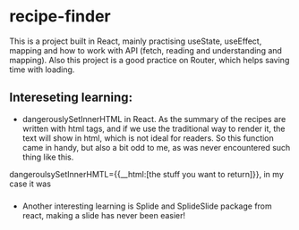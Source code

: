 # recipe-finder

This is a project built in React, mainly practising useState, useEffect, mapping and how to work with API (fetch, reading and understanding and mapping). Also this project is a good practice on Router, which helps saving time with loading. 

## Intereseting learning:
- dangerouslySetInnerHTML in React. As the summary of the recipes are written with html tags, and if we use the traditional way to render it, the text will show in html, which is not ideal for readers. 
So this function came in handy, but also a bit odd to me, as was never encountered such thing like this. 

dangeroulsySetInnerHMTL={{__html:[the stuff you want to return]}}, in my case it was <h3 dangeroulsySetInnerHMTL={{__html:recipeDetails.summary}}> </h3>

- Another interesting learning is Splide and SplideSlide package from react, making a slide has never been easier! 
